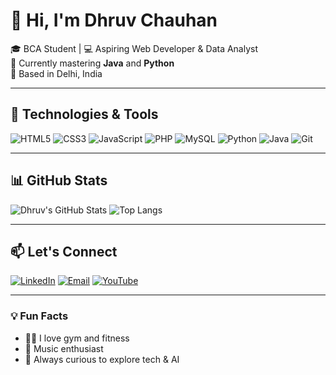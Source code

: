 # 👋 Hi, I'm Dhruv Chauhan

🎓 BCA Student | 💻 Aspiring Web Developer & Data Analyst  
🌱 Currently mastering **Java** and **Python**  
📍 Based in Delhi, India  

---

## 🔧 Technologies & Tools
![HTML5](https://img.shields.io/badge/-HTML5-E34F26?style=flat&logo=html5&logoColor=white)
![CSS3](https://img.shields.io/badge/-CSS3-1572B6?style=flat&logo=css3)
![JavaScript](https://img.shields.io/badge/-JavaScript-F7DF1E?style=flat&logo=javascript&logoColor=black)
![PHP](https://img.shields.io/badge/-PHP-777BB4?style=flat&logo=php&logoColor=white)
![MySQL](https://img.shields.io/badge/-MySQL-4479A1?style=flat&logo=mysql&logoColor=white)
![Python](https://img.shields.io/badge/-Python-3776AB?style=flat&logo=python&logoColor=white)
![Java](https://img.shields.io/badge/-Java-007396?style=flat&logo=java&logoColor=white)
![Git](https://img.shields.io/badge/-Git-F05032?style=flat&logo=git&logoColor=white)

---

## 📊 GitHub Stats
![Dhruv's GitHub Stats](https://github-readme-stats.vercel.app/api?username=dhruvchauhandelh&show_icons=true&theme=radical)
![Top Langs](https://github-readme-stats.vercel.app/api/top-langs/?username=dhruvchauhandelh&layout=compact&theme=radical)

---

## 📫 Let's Connect
[![LinkedIn](https://img.shields.io/badge/-LinkedIn-blue?style=flat&logo=linkedin&logoColor=white)](https://linkedin.com/in/yourprofile)
[![Email](https://img.shields.io/badge/-Email-d14836?style=flat&logo=gmail&logoColor=white)](mailto:dhruvchauhandelh@gmail.com)
[![YouTube](https://img.shields.io/badge/-YouTube-red?style=flat&logo=youtube&logoColor=white)](https://www.youtube.com/@MightyTech)

---

### 💡 Fun Facts
- 🏋️‍♂️ I love gym and fitness
- 🎵 Music enthusiast
- 🧠 Always curious to explore tech & AI
